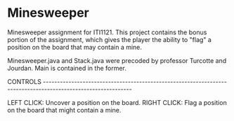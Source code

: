 # Minesweeper
Minesweeper assignment for ITI1121. This project contains the bonus portion of the assignment, which gives the player the ability to "flag" a position on the board that may contain a mine.  

Minesweeper.java and Stack.java were precoded by professor Turcotte and Jourdan. Main is contained in the former.

CONTROLS -------------------------------------------------------------------------------------------------------------

LEFT CLICK: Uncover a position on the board.
RIGHT CLICK: Flag a position on the board that might contain a mine.
